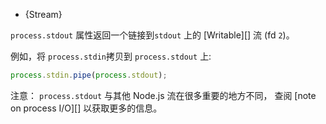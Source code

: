 
* {Stream}

`process.stdout` 属性返回一个链接到`stdout` 上的 [Writable][] 流 (fd `2`)。

例如，将 `process.stdin`拷贝到 `process.stdout` 上:

```js
process.stdin.pipe(process.stdout);
```

注意： `process.stdout` 与其他 Node.js 流在很多重要的地方不同，
查阅 [note on process I/O][] 以获取更多的信息。


